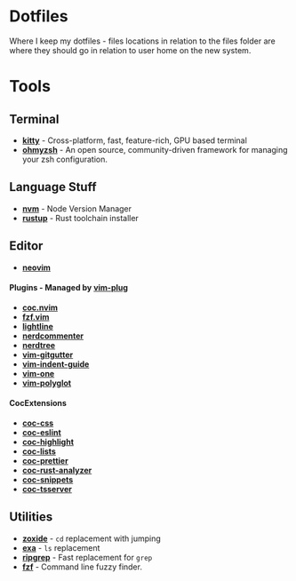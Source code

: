 # Dotfiles

Where I keep my dotfiles - files locations in relation to the files folder are where they should go in relation to user home on the new system.

# Tools

## Terminal

- **[kitty](https://sw.kovidgoyal.net/kitty)** - Cross-platform, fast, feature-rich, GPU based terminal
- **[ohmyzsh](https://github.com/ohmyzsh/ohmyzsh)** - An open source, community-driven framework for managing your zsh configuration.

## Language Stuff

- **[nvm](https://github.com/nvm-sh/nvm)** - Node Version Manager
- **[rustup](https://github.com/rust-lang/rustup)** - Rust toolchain installer

## Editor

- **[neovim](https://github.com/neovim/neovim)**

#### Plugins - Managed by **[vim-plug](https://github.com/junegunn/vim-plug)**

- **[coc.nvim](https://github.com/neoclide/coc.nvim)**
- **[fzf.vim](https://github.com/junegunn/fzf/blob/master/README-VIM.md)**
- **[lightline](https://github.com/itchyny/lightline.vim)**
- **[nerdcommenter](https://github.com/preservim/nerdcommenter)**
- **[nerdtree](https://github.com/preservim/nerdtree)**
- **[vim-gitgutter](https://github.com/airblade/vim-gitgutter)**
- **[vim-indent-guide](https://github.com/nathanaelkane/vim-indent-guides)**
- **[vim-one](https://github.com/rakr/vim-one)**
- **[vim-polyglot](https://github.com/sheerun/vim-polyglot)**

#### CocExtensions

- **[coc-css](https://github.com/neoclide/coc-css)**
- **[coc-eslint](https://github.com/neoclide/coc-eslint)**
- **[coc-highlight](https://github.com/neoclide/coc-highlight)**
- **[coc-lists](https://github.com/neoclide/coc-lists)**
- **[coc-prettier](https://github.com/neoclide/coc-prettier)**
- **[coc-rust-analyzer](https://github.com/fannheyward/coc-rust-analyzer)**
- **[coc-snippets](https://github.com/neoclide/coc-snippets)**
- **[coc-tsserver](https://github.com/neoclide/coc-tsserver)**

## Utilities

- **[zoxide](https://github.com/ajeetdsouza/zoxide)** - `cd` replacement with jumping
- **[exa](https://github.com/ogham/exa)** - `ls` replacement
- **[ripgrep](https://github.com/BurntSushi/ripgrep)** - Fast replacement for `grep`
- **[fzf](https://github.com/junegunn/fzf)** - Command line fuzzy finder.
